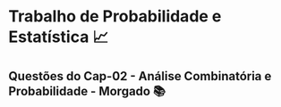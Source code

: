 # Trabalho de Probabilidade e Estatística 📈
## Questões do Cap-02 - Análise Combinatória e Probabilidade - Morgado 📚
